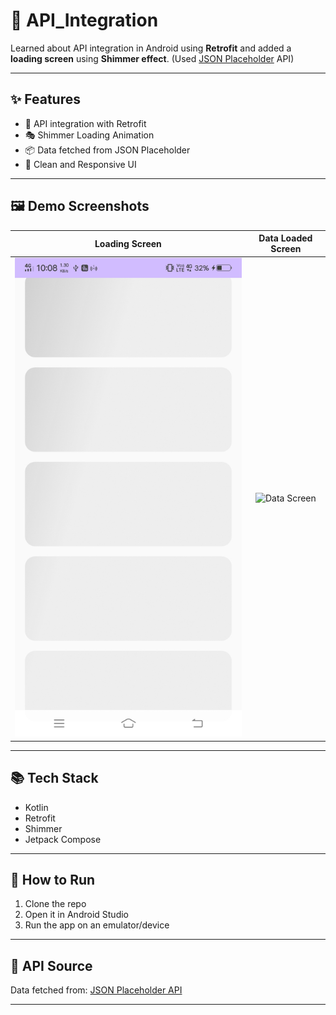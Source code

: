 # 🚀 API_Integration

Learned about API integration in Android using **Retrofit** and added a **loading screen** using **Shimmer effect**. (Used [JSON Placeholder](https://jsonplaceholder.typicode.com/) API)

---

## ✨ Features

- 📡 API integration with Retrofit
- 🎭 Shimmer Loading Animation
- 📦 Data fetched from JSON Placeholder
- 📱 Clean and Responsive UI

---

## 🖼️ Demo Screenshots

| Loading Screen | Data Loaded Screen |
|:---:|:---:|
| ![Loading Screen](https://github.com/shettyharshith33/API_Integration/blob/main/Shimmer.jpg?raw=true) | ![Data Screen](link-to-your-data-loaded-image) |

---

## 📚 Tech Stack

- Kotlin
- Retrofit
- Shimmer
- Jetpack Compose

---

## 🚀 How to Run

1. Clone the repo
2. Open it in Android Studio
3. Run the app on an emulator/device

---

## 🔗 API Source

Data fetched from: [JSON Placeholder API](https://jsonplaceholder.typicode.com/)

---
